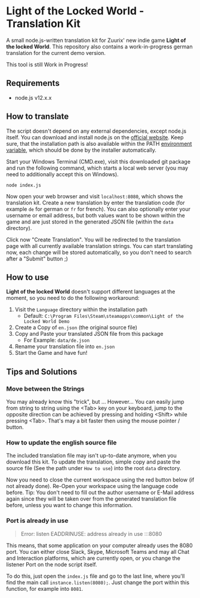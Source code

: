 Light of the Locked World - Translation Kit
===========================================
A small node.js-written translation kit for Zuurix' new indie game **Light of the locked World**. 
This repository also contains a work-in-progress german translation for the current demo version.

This tool is still Work in Progress!


Requirements
------------
- node.js v12.x.x


How to translate
----------------
The script doesn't depend on any external dependencies, except node.js itself. You can download and 
install node.js on the [official website](https://nodejs.org/en/). Keep sure, that the installation 
path is also available within the PATH [environment variable](https://stackoverflow.com/a/27864253),
which should be done by the installer automatically.

Start your Windows Terminal (CMD.exe), visit this downloaded git package and run the following 
command, which starts a local web server (you may need to additionally accept this on Windows).

```
node index.js
```

Now open your web browser and visit `localhost:8080`, which shows the translation kit. Create a new 
translation by enter the translation code (for example `de` for german or `fr` for french). You can 
also optionally enter your username or email address, but both values want to be shown within the 
game and are just stored in the generated JSON file (within the `data` directory).

Click now "Create Translation". You will be redirected to the translation page with all currently 
available translation strings. You can start translating now, each change will be stored 
automatically, so you don't need to search after a "Submit" button ;)

How to use
----------
**Light of the locked World** doesn't support different languages at the moment, so you need to 
do the following workaround:

1. Visit the `Language` directory within the installation path
    - Default: `C:\Program Files\Steam\steamapps\common\Light of the Locked World Demo`
2. Create a Copy of `en.json` (the original source file)
3. Copy and Paste your translated JSON file from this package
    - For Example: `data/de.json`
4. Rename your translation file into `en.json`
5. Start the Game and have fun!


Tips and Solutions
------------------

### Move between the Strings
You may already know this "trick", but ... However... You can easily jump from string to string 
using the &lt;Tab&gt; key on your keyboard, jump to the opposite direction can be achieved by 
pressing and holding &lt;Shift&gt; while pressing &lt;Tab&gt;. That's may a bit faster then using 
the mouse pointer / button.

### How to update the english source file
The included translation file may isn't up-to-date anymore, when you download this kit. To update
the translation, simple copy and paste the source file (See the path under `How to use`) into the 
root `data` directory.

Now you need to close the current workspace using the red button below (if not already done). 
Re-Open your workspace using the language code before. Tip: You don't need to fill out the author 
username or E-Mail address again since they will be taken over from the generated translation file
before, unless you want to change this information.

### Port is already in use
> Error: listen EADDRINUSE: address already in use :::8080

This means, that some application on your computer already uses the 8080 port. You can either close 
Slack, Skype, Microsoft Teams and may all Chat and Interaction platforms, which are currently open, 
or you change the listener Port on the node script itself.

To do this, just open the `index.js` file and go to the last line, where you'll find the main call
`instance.listen(8080);`. Just change the port within this function, for example into `8081`.
